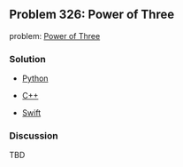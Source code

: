 ## Problem 326: Power of Three

problem: [Power of Three](https://leetcode.com/problems/power-of-three/)

### Solution

- [Python](../python/problem326.py)

- [C++](../cpp/problem326.cpp)

- [Swift](../swift/problem326.swift)

### Discussion

TBD

